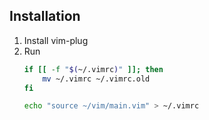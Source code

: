 ## Installation

1. Install vim-plug
2. Run
    ```bash
    if [[ -f "$(~/.vimrc)" ]]; then
        mv ~/.vimrc ~/.vimrc.old
    fi

    echo "source ~/vim/main.vim" > ~/.vimrc
    ```
